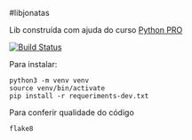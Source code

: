 #libjonatas

Lib construída com ajuda do curso [Python PRO](http://www.python.pro.br)

[![Build Status](https://travis-ci.com/jona04/libjonatas.svg?branch=master)](https://travis-ci.com/jona04/libjonatas)

Para instalar:

```console
python3 -m venv venv
source venv/bin/activate
pip install -r requeriments-dev.txt

```

Para conferir qualidade do código

```cosole
flake8
```
